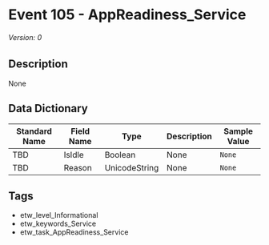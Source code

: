 # Event 105 - AppReadiness_Service
###### Version: 0

## Description
None

## Data Dictionary
|Standard Name|Field Name|Type|Description|Sample Value|
|---|---|---|---|---|
|TBD|IsIdle|Boolean|None|`None`|
|TBD|Reason|UnicodeString|None|`None`|

## Tags
* etw_level_Informational
* etw_keywords_Service
* etw_task_AppReadiness_Service